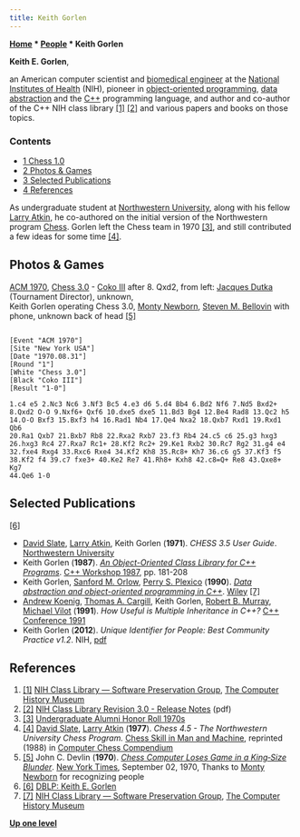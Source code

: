 ```yaml
---
title: Keith Gorlen
---
```

**[Home](Home "Home") \* [People](People "People") \* Keith Gorlen**


**Keith E. Gorlen**,  

an American computer scientist and [biomedical engineer](https://en.wikipedia.org/wiki/Biomedical_engineering) at the [National Institutes of Health](https://en.wikipedia.org/wiki/National_Institutes_of_Health) (NIH), pioneer in [object-oriented programming](https://en.wikipedia.org/wiki/Object-oriented_programming), [data](Data "Data") [abstraction](https://en.wikipedia.org/wiki/Abstraction_%28computer_science%29) and the [C++](Cpp "Cpp") programming language, and author and co-author of the C++ NIH class library <a id="cite-note-1" href="#cite-ref-1">[1]</a> <a id="cite-note-2" href="#cite-ref-2">[2]</a> and various papers and books on those topics. 



### Contents


* [1 Chess 1.0](#chess-1.0)
* [2 Photos & Games](#photos-.26-games)
* [3 Selected Publications](#selected-publications)
* [4 References](#references)






As undergraduate student at [Northwestern University](Northwestern_University "Northwestern University"), along with his fellow [Larry Atkin](Larry_Atkin "Larry Atkin"), he co-authored on the initial version of the Northwestern program [Chess](Chess_(Program) "Chess (Program)"). Gorlen left the Chess team in 1970 <a id="cite-note-3" href="#cite-ref-3">[3]</a>, and still contributed a few ideas for some time <a id="cite-note-4" href="#cite-ref-4">[4]</a>.



## Photos & Games


 [](File:ACM1970.JPG) 
[ACM 1970](ACM_1970 "ACM 1970"), [Chess 3.0](Chess_(Program) "Chess (Program)") - [Coko III](Coko "Coko") after 8. Qxd2, from left: [Jacques Dutka](Jacques_Dutka "Jacques Dutka") (Tournament Director), unknown,  
Keith Gorlen operating Chess 3.0, [Monty Newborn](Monroe_Newborn "Monroe Newborn"), [Steven M. Bellovin](Steven_M._Bellovin "Steven M. Bellovin") with phone, unknown back of head <a id="cite-note-5" href="#cite-ref-5">[5]</a>




```

[Event "ACM 1970"]
[Site "New York USA"]
[Date "1970.08.31"]
[Round "1"]
[White "Chess 3.0"]
[Black "Coko III"]
[Result "1-0"]

1.c4 e5 2.Nc3 Nc6 3.Nf3 Bc5 4.e3 d6 5.d4 Bb4 6.Bd2 Nf6 7.Nd5 Bxd2+
8.Qxd2 O-O 9.Nxf6+ Qxf6 10.dxe5 dxe5 11.Bd3 Bg4 12.Be4 Rad8 13.Qc2 h5
14.O-O Bxf3 15.Bxf3 h4 16.Rad1 Nb4 17.Qe4 Nxa2 18.Qxb7 Rxd1 19.Rxd1 Qb6
20.Ra1 Qxb7 21.Bxb7 Rb8 22.Rxa2 Rxb7 23.f3 Rb4 24.c5 c6 25.g3 hxg3
26.hxg3 Rc4 27.Rxa7 Rc1+ 28.Kf2 Rc2+ 29.Ke1 Rxb2 30.Rc7 Rg2 31.g4 e4
32.fxe4 Rxg4 33.Rxc6 Rxe4 34.Kf2 Kh8 35.Rc8+ Kh7 36.c6 g5 37.Kf3 f5
38.Kf2 f4 39.c7 fxe3+ 40.Ke2 Re7 41.Rh8+ Kxh8 42.c8=Q+ Re8 43.Qxe8+ Kg7
44.Qe6 1-0

```

## Selected Publications


<a id="cite-note-6" href="#cite-ref-6">[6]</a>



* [David Slate](David_Slate "David Slate"), [Larry Atkin](Larry_Atkin "Larry Atkin"), Keith Gorlen (**1971**). *CHESS 3.5 User Guide*. [Northwestern University](Northwestern_University "Northwestern University")
* Keith Gorlen (**1987**). *[An Object-Oriented Class Library for C++ Programs](http://onlinelibrary.wiley.com/doi/10.1002/spe.4380171204/abstract)*. [C++ Workshop 1987](http://www.informatik.uni-trier.de/~ley/db/conf/c++/c++87.html#Gorlen87), pp. 181-208
* Keith Gorlen, [Sanford M. Orlow](http://um2017.org/faculty-history/faculty/sanford-m-orlow), [Perry S. Plexico](http://arnetminer.org/viewperson.do?naid=614566&name=Perry%20Plexico) (**1990**). *[Data abstraction and object-oriented programming in C++](http://www.goodreads.com/book/show/3108432-data-abstraction-and-object-oriented-programming-in-c)*. [Wiley](https://en.wikipedia.org/wiki/John_Wiley_%26_Sons) <a id="cite-note-7" href="#cite-ref-7">[7]</a>
* [Andrew Koenig](Andrew_Koenig "Andrew Koenig"), [Thomas A. Cargill](http://www.profcon.com/profcon/cargill/), Keith Gorlen, [Robert B. Murray](http://avaxhome.ws/ebooks/0201563827.html), [Michael Vilot](http://arnetminer.org/viewperson.do?naid=547375&keyword=Michael%20Vilot) (**1991**). *How Useful is Multiple Inheritance in C++?* [C++ Conference 1991](http://www.informatik.uni-trier.de/~ley/db/conf/c++/c++91.html#KoenigCGMV91)
* Keith Gorlen (**2012**). *Unique Identifier for People: Best Community Practice v1.2*. NIH, [pdf](https://enterprisearchitecture.nih.gov/SiteCollectionDocuments/enterprisearchitecture.nih.gov/ArchLib/NRFCDocuments/NRFC0017.pdf)


## References


1. <a id="cite-ref-1" href="#cite-note-1">[1]</a> [NIH Class Library — Software Preservation Group](http://www.softwarepreservation.org/projects/c_plus_plus/library/nihcl), [The Computer History Museum](The_Computer_History_Museum "The Computer History Museum")
2. <a id="cite-ref-2" href="#cite-note-2">[2]</a> [NIH Class Library Revision 3.0 - Release Notes](http://www.softwarepreservation.org/projects/c_plus_plus/library/nihcl/3.0-readme.pdf) (pdf)
3. <a id="cite-ref-3" href="#cite-note-3">[3]</a> [Undergraduate Alumni Honor Roll 1970s](http://giving.northwestern.edu/afhr/1970)
4. <a id="cite-ref-4" href="#cite-note-4">[4]</a> [David Slate](David_Slate "David Slate"), [Larry Atkin](Larry_Atkin "Larry Atkin") (**1977**). *Chess 4.5 - The Northwestern University Chess Program.* [Chess Skill in Man and Machine](Chess_Skill_in_Man_and_Machine "Chess Skill in Man and Machine"), reprinted (1988) in [Computer Chess Compendium](Computer_Chess_Compendium "Computer Chess Compendium")
5. <a id="cite-ref-5" href="#cite-note-5">[5]</a> John C. Devlin (**1970**). *[Chess Computer Loses Game in a King‐Size Blunder](https://www.nytimes.com/1970/09/02/archives/chess-computer-loses-game-in-a-kingsize-blunder.html)*. [New York Times](https://en.wikipedia.org/wiki/The_New_York_Times), September 02, 1970, Thanks to [Monty Newborn](Monroe_Newborn "Monroe Newborn") for recognizing people
6. <a id="cite-ref-6" href="#cite-note-6">[6]</a> [DBLP: Keith E. Gorlen](http://www.informatik.uni-trier.de/~ley/db/indices/a-tree/g/Gorlen:Keith_E=.html)
7. <a id="cite-ref-7" href="#cite-note-7">[7]</a> [NIH Class Library — Software Preservation Group](http://www.softwarepreservation.org/projects/c_plus_plus/library/nihcl), [The Computer History Museum](The_Computer_History_Museum "The Computer History Museum")

**[Up one level](People "People")**







 
